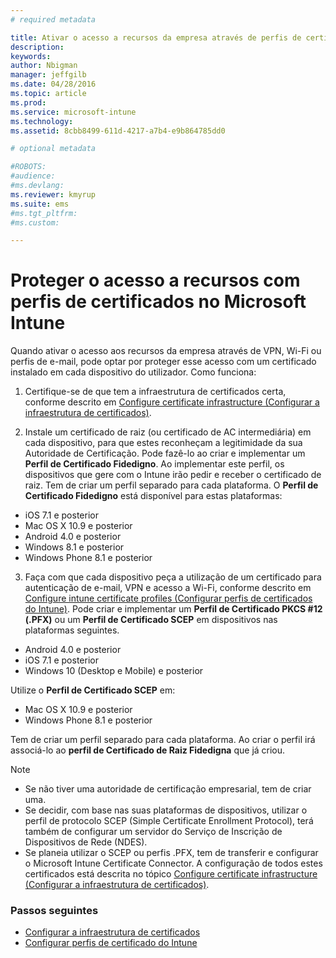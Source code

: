 ```yaml
---
# required metadata

title: Ativar o acesso a recursos da empresa através de perfis de certificados|Microsoft Intune
description:
keywords:
author: Nbigman
manager: jeffgilb
ms.date: 04/28/2016
ms.topic: article
ms.prod:
ms.service: microsoft-intune
ms.technology:
ms.assetid: 8cbb8499-611d-4217-a7b4-e9b864785dd0

# optional metadata

#ROBOTS:
#audience:
#ms.devlang:
ms.reviewer: kmyrup
ms.suite: ems
#ms.tgt_pltfrm:
#ms.custom:

---
```


# Proteger o acesso a recursos com perfis de certificados no Microsoft Intune
Quando ativar o acesso aos recursos da empresa através de VPN, Wi-Fi ou perfis de e-mail, pode optar por proteger esse acesso com um certificado instalado em cada dispositivo do utilizador. Como funciona:

1. Certifique-se de que tem a infraestrutura de certificados certa, conforme descrito em [Configure certificate infrastructure (Configurar a infraestrutura de certificados)](configure-certificate-infrastructure.md).

2. Instale um certificado de raiz (ou certificado de AC intermediária) em cada dispositivo, para que estes reconheçam a legitimidade da sua Autoridade de Certificação. Pode fazê-lo ao criar e implementar um **Perfil de Certificado Fidedigno**. Ao implementar este perfil, os dispositivos que gere com o Intune irão pedir e receber o certificado de raiz. Tem de criar um perfil separado para cada plataforma. O **Perfil de Certificado Fidedigno** está disponível para estas plataformas:
 -  iOS 7.1 e posterior
 -  Mac OS X 10.9 e posterior
 -  Android 4.0 e posterior
 -  Windows 8.1 e posterior
 -  Windows Phone 8.1 e posterior

3. Faça com que cada dispositivo peça a utilização de um certificado para autenticação de e-mail, VPN e acesso a Wi-Fi, conforme descrito em [Configure intune certificate profiles (Configurar perfis de certificados do Intune)](configure-intune-certificate-profiles.md). Pode criar e implementar um **Perfil de Certificado PKCS #12 (.PFX)** ou um **Perfil de Certificado SCEP** em dispositivos nas plataformas seguintes.
 
-  Android 4.0 e posterior
-  iOS 7.1 e posterior
-  Windows 10 (Desktop e Mobile) e posterior 

Utilize o **Perfil de Certificado SCEP** em:
-   Mac OS X 10.9 e posterior
-   Windows Phone 8.1 e posterior

Tem de criar um perfil separado para cada plataforma. Ao criar o perfil irá associá-lo ao **perfil de Certificado de Raiz Fidedigna** que já criou.

> [!NOTE]           
> -    Se não tiver uma autoridade de certificação empresarial, tem de criar uma. 
>- Se decidir, com base nas suas plataformas de dispositivos, utilizar o perfil de protocolo SCEP (Simple Certificate Enrollment Protocol), terá também de configurar um servidor do Serviço de Inscrição de Dispositivos de Rede (NDES).
>-  Se planeia utilizar o SCEP ou perfis .PFX, tem de transferir e configurar o Microsoft Intune Certificate Connector.
> A configuração de todos estes certificados está descrita no tópico [Configure certificate infrastructure (Configurar a infraestrutura de certificados)](configure-certificate-infrastructure.md).

### Passos seguintes
- [Configurar a infraestrutura de certificados](configure-certificate-infrastructure.md)
- [Configurar perfis de certificado do Intune](configure-intune-certificate-profiles.md)



<!--HONumber=Jun16_HO1-->


